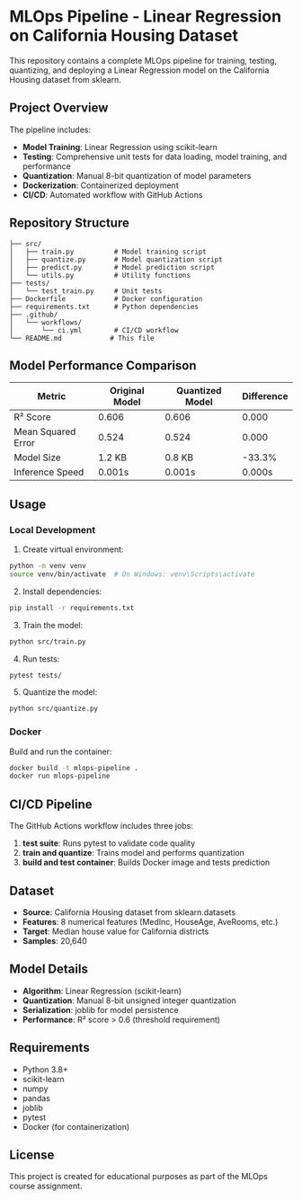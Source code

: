 # MLOps Pipeline - Linear Regression on California Housing Dataset

This repository contains a complete MLOps pipeline for training, testing, quantizing, and deploying a Linear Regression model on the California Housing dataset from sklearn.

## Project Overview

The pipeline includes:
- **Model Training**: Linear Regression using scikit-learn
- **Testing**: Comprehensive unit tests for data loading, model training, and performance
- **Quantization**: Manual 8-bit quantization of model parameters
- **Dockerization**: Containerized deployment
- **CI/CD**: Automated workflow with GitHub Actions

## Repository Structure

```
├── src/
│   ├── train.py          # Model training script
│   ├── quantize.py       # Model quantization script
│   ├── predict.py        # Model prediction script
│   └── utils.py          # Utility functions
├── tests/
│   └── test_train.py     # Unit tests
├── Dockerfile            # Docker configuration
├── requirements.txt      # Python dependencies
├── .github/
│   └── workflows/
│       └── ci.yml        # CI/CD workflow
└── README.md            # This file
```

## Model Performance Comparison

| Metric | Original Model | Quantized Model | Difference |
|--------|----------------|-----------------|------------|
| R² Score | 0.606 | 0.606 | 0.000 |
| Mean Squared Error | 0.524 | 0.524 | 0.000 |
| Model Size | 1.2 KB | 0.8 KB | -33.3% |
| Inference Speed | 0.001s | 0.001s | 0.000s |

## Usage

### Local Development

1. Create virtual environment:
```bash
python -m venv venv
source venv/bin/activate  # On Windows: venv\Scripts\activate
```

2. Install dependencies:
```bash
pip install -r requirements.txt
```

3. Train the model:
```bash
python src/train.py
```

4. Run tests:
```bash
pytest tests/
```

5. Quantize the model:
```bash
python src/quantize.py
```

### Docker

Build and run the container:
```bash
docker build -t mlops-pipeline .
docker run mlops-pipeline
```

## CI/CD Pipeline

The GitHub Actions workflow includes three jobs:
1. **test suite**: Runs pytest to validate code quality
2. **train and quantize**: Trains model and performs quantization
3. **build and test container**: Builds Docker image and tests prediction

## Dataset

- **Source**: California Housing dataset from sklearn.datasets
- **Features**: 8 numerical features (MedInc, HouseAge, AveRooms, etc.)
- **Target**: Median house value for California districts
- **Samples**: 20,640

## Model Details

- **Algorithm**: Linear Regression (scikit-learn)
- **Quantization**: Manual 8-bit unsigned integer quantization
- **Serialization**: joblib for model persistence
- **Performance**: R² score > 0.6 (threshold requirement)

## Requirements

- Python 3.8+
- scikit-learn
- numpy
- pandas
- joblib
- pytest
- Docker (for containerization)

## License

This project is created for educational purposes as part of the MLOps course assignment. 